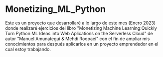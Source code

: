 # Monetizing_ML_Python

Este es un proyecto que desarrollaré a lo largo de este mes (Enero 2023) donde realizaré ejercicios del libro "Monetizing Machine Learning:Quickly Turn Python ML Ideas into Web Aplications on the Serverless Cloud" de autor "Manuel Amunategui & Mehdi Roopaei" con el fin de ampliar mis conocimientos para después aplicarlos en un proyecto emprendedor en el cual estoy trabajando.